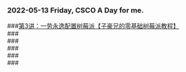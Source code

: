 ### 2022-05-13 Friday, CSCO A Day for me.
###[第3讲：一劳永逸配置树莓派【子豪兄的零基础树莓派教程】](https://www.youtube.com/watch?v=IFf2hAup8vY)  
###[]()  
###[]()  
###[]()  
###[]()  
###[]()  

